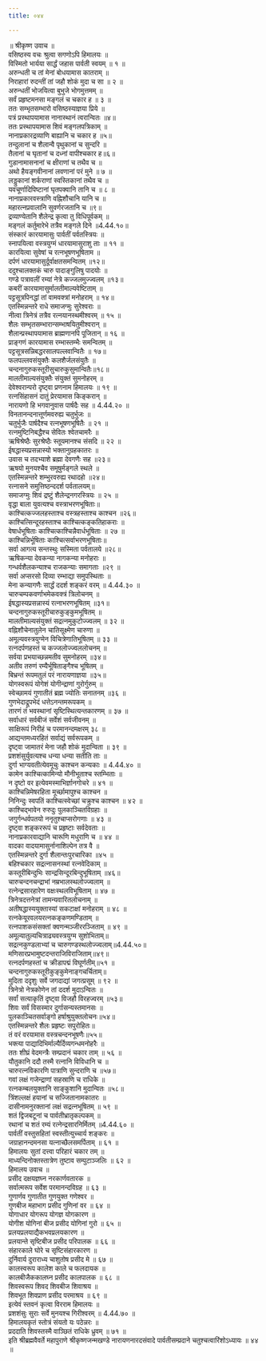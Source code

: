 ```yaml
---
title: ०४४

---
```

॥ श्रीकृष्ण उवाच ॥  
वसिष्ठस्य वचः श्रुत्वा सगणोऽपि हिमालयः ॥  
विस्मितो भार्यया सार्द्धं जहास पार्वती स्वयम् ॥ १ ॥  
अरुन्धती च तां मेनां बोधयामास कातराम् ॥  
निराहारां रुदन्तीं तां जहौ शोकं मुदा च सा ॥ २ ॥  
अरुन्धतीं भोजयित्वा बुभुजे भोगमुत्तमम् ॥  
सर्वं प्रहृष्टमनसा मङ्गलं च चकार ह ॥ ३ ॥  
ततः सम्भृतसम्भारो वसिष्ठस्याज्ञया प्रिये ॥  
पत्रं प्रस्थापयामास नानास्थानं त्वरान्वितः ॥४॥  
ततः प्रस्थापयामास शिवं मङ्गलपत्रिकाम् ॥  
नानाप्रकारद्रव्याणि बाह्यानि च चकार ह ॥५॥  
तन्दुलानां च शैलान्वै पृथुकानां च सुन्दरि ॥  
तैलानां च घृतानां च दध्नां वापीश्चकार ह॥६॥  
गुडानामासनानां च क्षीराणां च तथैव च ॥  
अथो हैयङ्गवीनानां लवणानां परं मुने ॥ ७ ॥  
लड्डुकानां शर्कराणां स्वस्तिकानां तथैव च ॥  
यवचूर्णादिपिष्टानां घृतपक्वानि तानि च ॥ ८ ॥  
नानाप्रकारवस्त्राणि वह्निशौचानि यानि च ॥  
महारत्नप्रवालानि सुवर्णरजतानि च ॥९॥  
द्रव्याण्येतानि शैलेन्द्र कृत्वा तु विधिपूर्वकम् ॥  
मङ्गलं कर्तुमारेभे तत्रैव मङ्गले दिने ॥4.44.१०॥  
संस्कारं कारयामासुः पार्वतीं पर्वतस्त्रियः ॥  
स्नापयित्वा वस्त्रयुग्मं धारयामासुराशु ताः ॥ ११ ॥  
कारयित्वा सुवेषां च रत्नभूषणभूषिताम ॥  
दर्पणं धारयामासुर्दूर्वाक्षतसमन्वितम् ॥१२॥  
ददुश्चालक्तकं चारु पादाङ्गुलिषु पादयोः ॥  
गण्डे पत्रावलीं रम्यां नेत्रे कज्जलमुज्ज्वलम् ॥१३॥  
कबरीं कारयामासुर्मालतीमाल्यवेष्टिताम् ॥  
पट्टसूत्रपिनद्धां तां वामवक्त्रां मनोहराम् ॥ १४॥  
एतस्मिन्नन्तरे राधे समाजग्मुः सुरेश्वराः ॥  
नीत्वा त्रिनेत्रं तत्रैव रत्नयानस्थमीश्वरम् ॥ १५ ॥  
शैलः सम्भृतसम्भारान्सम्भाषयितुमीश्वरान् ॥  
शैलान्प्रस्थापयामास ब्राह्मणानपि पूजितान् ॥ १६ ॥  
प्राङ्गणं कारयामास रम्भास्तम्भैः समन्वितम् ॥  
पट्टसूत्रसन्निबद्धरसालपल्लवान्वितैः ॥ १७॥  
फलपल्लवसंयुक्तैः कलशैर्जलसंयुतैः ॥  
चन्दनागुरुकस्तूरीसुचारुकुसुमान्वितैः॥१८॥  
मालतीमाल्यसंयुक्तैः संयुक्तं सुमनोहरम् ॥  
देवेश्वरान्परो दृष्ट्वा प्रणनाम हिमालयः ॥ १९ ॥  
रत्नसिंहासनं दातुं प्रेरयामास किङ्करान् ॥  
नारायणो हि भगवानुवास पार्षदैः सह ॥ 4.44.२० ॥  
विनतानन्दनात्तूर्णमवरुह्य चतुर्भुजः ॥  
चतुर्भुजैः पार्षदैश्च रत्नभूषणभूषितैः ॥ २१ ॥  
रत्नमुष्टिनिबद्धैश्च सेवितः श्वेतचामरैः ॥  
ऋषिश्रेष्ठैः सुरश्रेष्ठैः स्तूयमानश्च संसदि ॥ २२ ॥  
ईषद्धास्यप्रसन्नास्यो भक्तानुग्रहकातरः ॥  
उवास च तदभ्याशे ब्रह्मा देवगणैः सह ॥२३॥  
ऋषयो मुनयश्चैव समूषुर्मङ्गले स्थले ॥  
एतस्मिन्नन्तरे शम्भुरवरुह्य रथादहो ॥२४॥  
रत्नासने समुत्तिष्ठन्ददर्श पर्वतालयम्॥  
समाजग्मुः शिवं द्रष्टुं शैलेन्द्रनगरस्त्रियः ॥ २५ ॥  
वृद्धा बाला युवत्यश्च वस्त्राभरणभूषिताः॥  
काश्चित्कज्जलहस्ताश्च वस्त्रहस्ताश्च काश्चन ॥२६॥  
काश्चित्सिन्दूरहस्ताश्च काश्चित्कङ्कतिहाकराः ॥  
वेषार्धभूषिताः काश्चित्काश्चिन्नैवार्धभूषिताः ॥ २७ ॥  
काश्चिन्निर्भूषिताः काश्चित्सर्वाभरणभूषिताः॥  
सर्वा आगत्य सन्तस्थुः सस्मिता पर्वतालये ॥२८॥  
ऋषिकन्या देवकन्या नागकन्या मनोहराः ॥  
गन्धर्वशैलकन्याश्च राजकन्याः समागताः ॥२९ ॥  
सर्वा अप्सरसो दिव्या रम्भाद्या समुपस्थिताः ॥  
मेना कन्यागणैः सार्द्धं ददर्श शङ्करं वरम् ॥ 4.44.३० ॥  
चारुचम्पकवर्णाभमेकवक्त्रं त्रिलोचनम् ॥  
ईषद्धास्यप्रसन्नास्यं रत्नाभरणभूषितम् ॥३१॥  
चन्दनागुरुकस्तूरीचारुकुङ्कुमभूषितम् ॥  
मालतीमाल्यसंयुक्तं सद्रत्नमुकुटोज्ज्वलम् ॥ ३२ ॥  
वह्निशौचेनातुलेन चातिसूक्ष्मेण चारुणा ॥  
अमूल्यवस्त्रयुग्मेन विचित्रेणातिभूषितम् ॥ ३३ ॥  
रत्नदर्पणहस्तं च कज्जलोज्ज्वललोचनम् ॥  
सर्वया प्रभयाच्छन्नमतीव सुमनोहरम् ॥३४॥  
अतीव तरुणं रम्यैर्भूषिताङ्गैश्च भूषितम् ॥  
बिभ्रन्तं रूपमतुलं परं नारायणाज्ञया ॥३५॥  
योगस्वरूपं योगेशं योगीन्द्राणां गुरोर्गुरुम् ॥  
स्वेच्छामयं गुणातीतं ब्रह्म ज्योतिः सनातनम् ॥३६ ॥  
गुणभेदाद्रूपभेदं धत्तेऽनन्तमरूपकम् ॥  
तारणं तं भवस्थानां सृष्टिस्थित्यन्तकारणम् ॥ ३७ ॥  
सर्वाधारं सर्वबीजं सर्वेशं सर्वजीवनम् ॥  
साक्षिरूपं निरीहं च परमानन्दमक्षरम् ३८ ॥  
आद्यन्तमध्यरहितं सर्वाद्यं सर्वरूपकम् ॥  
दृष्ट्वा जामातरं मेना जहौ शोकं मुदान्विता ॥ ३९ ॥  
प्रशशंसुर्युवत्यश्च धन्या धन्या सतीति ताः ॥  
दुर्गा भाग्यवतीत्येवमूचुः काश्चन कन्यकाः ॥ 4.44.४० ॥  
कामेन काश्चित्कामिन्यो मौनीभूताश्च स्तम्भिताः ॥  
न दृष्टो वर इत्येवमस्माभिर्ज्ञानगोचरे ॥ ४१ ॥  
काश्चिन्निमेषरहिता मूर्च्छामापुश्च काश्चन ॥  
निनिन्दुः स्वपतिं काश्चित्स्वेच्छां चक्रुश्च काश्चन ॥ ४२ ॥  
काश्चिद्भावेन रुरुदुः पुलकाञ्चितविग्रहाः ॥  
जगुर्गन्धर्वपतयो ननृतुश्चाप्सरोगणाः ॥ ४३ ॥  
दृष्ट्वा शङ्कररूपं च प्रहृष्टाः सर्वदेवताः ॥  
नानाप्रकारवाद्यानि चारूणि मधुराणि च ॥ ४४ ॥  
वादका वादयामासुर्नानाशिल्पेन तत्र वै ॥  
एतस्मिन्नन्तरे दुर्गा शैलान्तःपुरचारिका ॥४५ ॥  
बहिश्चकार सद्रत्नासनस्थां रत्नवेदिकाम् ॥  
कस्तूरीबिन्दुभिः सान्द्रसिन्दूरबिन्दुभूषिताम् ॥४६॥  
चारुचन्दनचन्द्राभां नम्रभालस्थलोज्ज्वलाम् ॥  
रत्नेन्द्रसारहारेण वक्षःस्थलविभूषिताम् ॥ ४७ ॥  
त्रिनेत्रदत्तनेत्रां तामन्यवारितलोचनाम् ॥  
अतीषद्धास्ययुक्तास्यां सकटाक्षां मनोहराम् ॥ ४८ ॥  
रत्नकेयूरवलयरत्नकङ्कणमण्डिताम् ॥  
रत्नपाशकसंसक्तां क्वणन्मञ्जीररञ्जिताम् ॥ ४९ ॥  
अमूल्यातुल्यचित्राढ्यवस्त्रयुग्म सुशोभिताम्॥  
सद्रत्नकुण्डलाभ्यां च चारुगण्डस्थलोज्ज्वलाम्॥4.44.५०॥  
मणिसारप्रभामुष्टदन्तराजिविराजिताम्॥४९॥  
रत्नदर्पणहस्तां च क्रीडापद्मं विघूर्णतीम्॥५१ ॥  
चन्दनागुरुकस्तूरीकुङ्कुमेनाङ्गचर्चिताम्॥  
मुदिता ददृशुः सर्वे जगदाद्यां जगत्प्रसूम् ॥ ९२ ॥  
त्रिनेत्रो नेत्रकोणेन तां ददर्श मुदाऽन्वितः ॥  
सर्वां सत्याकृतिं दृष्ट्वा विजहौ विरहज्वरम् ॥५३॥  
शिवः सर्वं विसस्मार दुर्गासन्यस्तमानसः ॥  
पुलकाञ्चितसर्वाङ्गो हर्षाश्रुयुक्तलोचनः॥५४॥  
एतस्मिन्नन्तरे शैलः प्रहृष्टः सपुरोहितः॥  
तं वरं वरयामास वस्त्रचन्दनभूषणैः॥५५॥  
भक्त्या पाद्यादिभिर्माल्यैर्दिव्यगन्धमनोहरैः ॥  
ततः शीघ्रं वेदमन्त्रैः सम्प्रदानं चकार ताम् ॥ ५६ ॥  
यौतुकानि ददौ तस्मै रत्नानि विविधानि च ॥  
चारुरत्नविकारणि पात्राणि सुन्दराणि च ॥५७॥  
गवां लक्षं गजेन्द्राणां सहस्राणि च राधिके ॥  
रत्नकम्बलयुक्तानि साङ्कुशानि मुदान्वितः ॥५८॥  
त्रिंशल्लक्षं हयानां च सज्जितानामकातरः ॥  
दासीनामनुरक्तानां लक्षं सद्रत्नभूषितम् ॥ ५९ ॥  
शतं द्विजबटूनां च पार्वतीभ्रातृकल्पकम् ॥  
रथानां च शतं रम्यं रत्नेन्द्रसारनिर्मितम् ॥4.44.६० ॥  
पार्वतीं वस्तुसहितां स्वस्तीत्युच्चार्य शङ्करः ॥  
जग्राहानन्दमनसा यत्नाच्छैलसमर्पिताम् ॥ ६१ ॥  
हिमालयः सुतां दत्त्वा परिहारं चकार तम् ॥  
माध्यन्दिनोक्तस्तात्रेण तुष्टाव सम्पुटाञ्जलिः ॥ ६२ ॥  
हिमालय उवाच ॥  
प्रसीद दक्षयज्ञघ्न नरकार्णवतारक ॥  
सर्वात्मरूप सर्वेश परमानन्दविग्रह ॥ ६३ ॥  
गुणार्णव गुणातीत गुणयुक्त गणेश्वर ॥  
गुणबीज महाभाग प्रसीद गुणिनां वर ॥ ६४ ॥  
योगाधार योगरूप योगज्ञ योगकारण ॥  
योगीश योगिनां बीज प्रसीद योगिनां गुरो ॥ ६५ ॥  
प्रलयप्रलयाद्यैकभवप्रलयकारण ॥  
प्रलयान्ते सृष्टिबीज प्रसीद परिपालक ॥ ६६ ॥  
संहारकाले घोरे च सृष्टिसंहारकारण ॥  
दुर्निवार्य दुराराध्य चाशुतोष प्रसीद मे ॥ ६७ ॥  
कालस्वरूप कालेश काले च फलदायक ॥  
कालबीजैककालघ्न प्रसीद कालपालक ॥ ६८ ॥  
शिवस्वरूप शिवद शिवबीज शिवाश्रय ॥  
शिवभूत शिवप्राण प्रसीद परमाश्रय ॥ ६९ ॥  
इत्येवं स्तवनं कृत्वा विरराम हिमालयः ॥  
प्रशशंसुः सुराः सर्वे मुनयश्च गिरीश्वरम् ॥ 4.44.७० ॥  
हिमालयकृतं स्तोत्रं संयतो यः पठेन्नरः ॥  
प्रददाति शिवस्तस्मै वाञ्छितं राधिके ध्रुवम् ॥ ७१ ॥  
इति श्रीब्रह्मवैवर्ते महापुराणे श्रीकृष्णजन्मखण्डे नारायणनारदसंवादे पार्वतीसम्प्रदाने चतुश्चत्वारिंशोऽध्यायः ॥ ४४ ॥